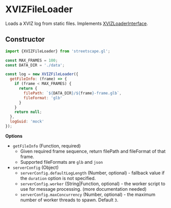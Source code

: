 # XVIZFileLoader

Loads a XVIZ log from static files. Implements [XVIZLoaderInterface](/docs/api-reference/xviz-loader-interface.md).

## Constructor

```js
import {XVIZFileLoader} from 'streetscape.gl';

const MAX_FRAMES = 100;
const DATA_DIR = './data';

const log = new XVIZFileLoader({
  getFileInfo: (frame) => {
    if (frame < MAX_FRAMES) {
      return {
        filePath: `${DATA_DIR}/${frame}-frame.glb`,
        fileFormat: 'glb'
      }
    }
    return null;
  },
  logGuid: 'mock'
});
```

**Options**
- `getFileInfo` (Function, required)
  + Given required frame sequence, return filePath and fileFormat of that frame.
  + Supported fileFormats are `glb` and `json`
- `serverConfig` (Object)
  +  `serverConfig.defaultLogLength` (Number, optional) - fallback value if the `duration` option is not specified.
  +  `serverConfig.worker` (String|Function, optional) - the worker script to use for message processing. (more documentation needed)
  +  `serverConfig.maxConcurrency` (Number, optional) - the maximum number of worker threads to spawn. Default `3`.
